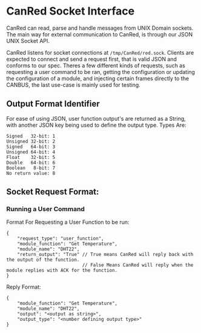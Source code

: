 # CanRed Socket Interface
CanRed can read, parse and handle messages from UNIX Domain sockets. The main way for external communication to CanRed, is through our JSON UNIX Socket API.

CanRed listens for socket connections at `/tmp/CanRed/red.sock`. Clients are expected to connect and send a request first, that is valid JSON and conforms to our spec. Theres a few different kinds of requests, such as requesting a user command to be ran, getting the configuration or updating the configuration of a module, and injecting certain frames directly to the CANBUS, the last use-case is mainly used for testing.

## Output Format Identifier
For ease of using JSON, user function output's are returned as a String, with another JSON key being used to define the output type. Types Are:

```
Signed   32-bit: 1
Unsigned 32-bit: 2
Signed   64-bit: 3
Unsigned 64-bit: 4
Float    32-bit: 5
Double   64-bit: 6
Boolean   8-bit: 7
No return value: 8
```


## Socket Request Format:
### Running a User Command
Format For Requesting a User Function to be run:
```jsonc
{
    "request_type": "user_function",
    "module_function": "Get Temperature",
    "module_name": "DHT22",
    "return_output": "True" // True means CanRed will reply back with the output of the function.
                            // False Means CanRed will reply when the module replies with ACK for the function.
}
```
Reply Format:
```jsonc
{
    "module_function": "Get Temperature",
    "module_name": "DHT22",
    "output": "<output as string>",
    "output_type": "<number defining output type>"
}
```

<!-- TODO: -->
<!-- Inject Frames -->
<!-- Config Reading -->
